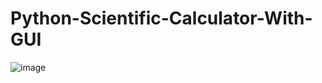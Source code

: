 # Python-Scientific-Calculator-With-GUI
![image](https://user-images.githubusercontent.com/80192813/120919830-09390e80-c6d5-11eb-80c1-6661e8e278a5.png)
